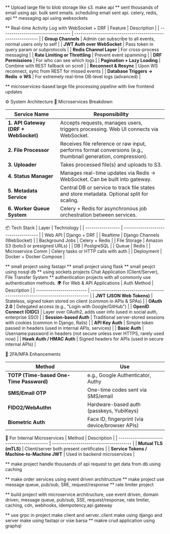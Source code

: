 ** Upload large file to blob storage like s3. make api 
** sent thousands of email using api. bulk sent emails. scheduling email sent api. celery, redis, api
** messaging api using websockets

** Real-time Activity Log with WebSocket + DRF
| Feature                            | Description                                                  |
| ---------------------------------- | ------------------------------------------------------------ |
| **Group Channels**                 | Admin can subscribe to all events, normal users only to self |
| **JWT Auth over WebSocket**        | Pass token in query param or subprotocols                    |
| **Redis Channel Layer**            | For cross-process messaging                                  |
| **Rate Limiting or Throttling**    | Prevent event spamming                                       |
| **DRF Permissions**                | For who can see which logs                                   |
| **Pagination + Lazy Loading**      | Combine with REST fallback on scroll                         |
| **Reconnect & Resync**             | Upon WS reconnect, sync from REST for missed events          |
| **Database Triggers → Redis → WS** | For extremely real-time DB-level logs (advanced)             |


** microservices-based large file processing pipeline with live frontend updates

⚙️ System Architecture
🧱 Microservices Breakdown

| Service Name                         | Responsibility                                                                                               |
| ------------------------------------ | ------------------------------------------------------------------------------------------------------------ |
| **1. API Gateway (DRF + WebSocket)** | Accepts requests, manages users, triggers processing. Web UI connects via WebSocket.                         |
| **2. File Processor**                | Receives file reference or raw input, performs format conversions (e.g., thumbnail generation, compression). |
| **3. Uploader**                      | Takes processed file(s) and uploads to S3.                                                                   |
| **4. Status Manager**                | Manages real-time updates via Redis → WebSocket. Can be built into gateway.                                  |
| **5. Metadata Service**              | Central DB or service to track file states and store metadata. Optional split for scaling.                   |
| **6. Worker Queue System**           | Celery + Redis for asynchronous job orchestration between services.                                          |

📦 Tech Stack
| Layer             | Technology                           |
| ----------------- | ------------------------------------ |
| Web API           | Django + DRF                         |
| Realtime          | Django Channels (WebSocket)          |
| Background Jobs   | Celery + Redis                       |
| File Storage      | Amazon S3 (boto3 or presigned URLs)  |
| DB                | PostgreSQL                           |
| Queue             | Redis                                |
| Microservice Comm | Celery tasks or HTTP calls with auth |
| Deployment        | Docker + Docker Compose              |




** small project using fastapi
** small project uisng flask
** small peojct using nosql db
** using sockets projects Chat Application (Client/Server), File Transfer System
** authentication projects with all commonly use authentication methods.
🌍 For Web & API Applications
| Auth Method               | Description                                                                   |
| ------------------------- | ----------------------------------------------------------------------------- |
| **JWT (JSON Web Tokens)** | Stateless, signed token stored on client (common in APIs & SPAs)              |
| **OAuth 2.0**             | Delegated access (e.g., "Login with Google/GitHub")                           |
| **OpenID Connect (OIDC)** | Layer over OAuth2, adds user info (used in social auth, enterprise SSO)       |
| **Session-based Auth**    | Traditional server-stored sessions with cookies (common in Django, Rails)     |
| **API Key Auth**          | Simple token passed in headers (used in internal APIs, services)              |
| **Basic Auth**            | Username\:password in headers (not secure unless over HTTPS, rarely used now) |
| **Hawk Auth / HMAC Auth** | Signed headers for APIs (used in secure internal APIs)                        |

🔐 2FA/MFA Enhancements

| Method                                  | Use                                            |
| --------------------------------------- | ---------------------------------------------- |
| **TOTP (Time-based One-Time Password)** | e.g., Google Authenticator, Authy              |
| **SMS/Email OTP**                       | One-time codes sent via SMS/email              |
| **FIDO2/WebAuthn**                      | Hardware-based auth (passkeys, YubiKeys)       |
| **Biometric Auth**                      | Face ID, fingerprint (via device/browser APIs) |


🧰 For Internal Microservices
| Method                                      | Description                             |
| ------------------------------------------- | --------------------------------------- |
| **Mutual TLS (mTLS)**                       | Client/server both present certificates |
| **Service Tokens / Machine-to-Machine JWT** | Used in backend microservices           |


** make project handle thousands of api request to get data from db using caching



** make order services using event driven architructure
** make project use message queue, pub/sub, SRE, request/response
** rate limiter project

** build project with microservice architructure, use event driven, domain driven, message queue, pub/sub, SSE, request/response, rate limiter, caching, cdn, webhooks, idempotency,api gateway

** use grpc in project make client and server..client make using django and server make using fastapi or vise barsa
** makre crud application using graphql